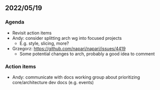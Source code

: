 ## 2022/05/19

### Agenda

- Revisit action items
- Andy: consider splitting arch wg into focused projects
    - E.g. style, slicing, more?
- Grzegorz: https://github.com/napari/napari/issues/4419
    - Some potential changes to arch, probably a good idea to comment


### Action items

- Andy: communicate with docs working group about prioritizing core/architecture dev docs (e.g. events)

